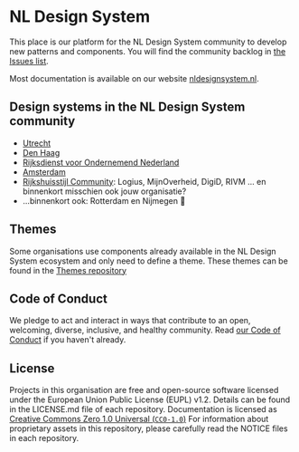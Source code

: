 # NL Design System

This place is our platform for the NL Design System community to develop new patterns and components. You will find the community backlog in [the Issues list](https://github.com/nl-design-system/backlog/issues).

Most documentation is available on our website [nldesignsystem.nl](https://nldesignsystem.nl/).

## Design systems in the NL Design System community

- [Utrecht](https://github.com/nl-design-system/utrecht)
- [Den Haag](https://github.com/nl-design-system/denhaag)
- [Rijksdienst voor Ondernemend Nederland](https://github.com/nl-design-system/rvo)
- [Amsterdam](https://github.com/amsterdam/design-system)
- [Rijkshuisstijl Community](https://github.com/nl-design-system/rijkshuisstijl-community): Logius, MijnOverheid, DigiD, RIVM ... en binnenkort misschien ook jouw organisatie?
- ...binnenkort ook: Rotterdam en Nijmegen 🎉

## Themes

Some organisations use components already available in the NL Design System ecosystem and only need to define a theme. These themes can be found in the [Themes repository](https://github.com/nl-design-system/themes)

## Code of Conduct

We pledge to act and interact in ways that contribute to an open, welcoming, diverse, inclusive, and healthy community. Read [our Code of Conduct](CODE_OF_CONDUCT.md) if you haven't already.

## License

Projects in this organisation are free and open-source software licensed under the European Union Public License (EUPL) v1.2. Details can be found in the LICENSE.md file of each repository. Documentation is licensed as [Creative Commons Zero 1.0 Universal (`CC0-1.0`)](https://creativecommons.org/publicdomain/zero/1.0/legalcode)
For information about proprietary assets in this repository, please carefully read the NOTICE files in each repository.
